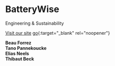 # BatteryWise
 Engineering & Sustainability  
 
<a href="https://batterywise.github.io/batterywise/" target="_blank">Visit our site</a>
[go](http://stackoverflow.com){:target="_blank" rel="noopener"}

**Beau Forrez**  
**Tano Pannekoucke**  
**Elias Neels**  
**Thibaut Beck**  
